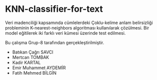 # KNN-classifier-for-text
Veri madenciliği kapsamında cümlelerdeki Çoklu-kelime anlam belirsizliği probleminin K-nearest-neighbors algoritması kullanılarak çözülmesi. 
Bir model eğitilerek iki farklı veri kümesi üzerinde test edilmesi.

Bu çalışma Grup-8 tarafından gerçekleştirilmiştir.
- Batıkan Çağrı SAVCI
- Mertcan TOMBAK
- Kadir KARTAL
- Emir Muhammet AYDEMİR
- Fatih Mehmed BİLGİN
